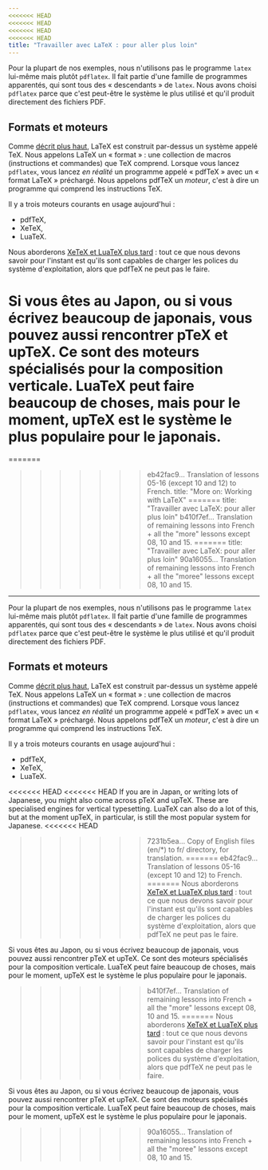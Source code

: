 ```yaml
---
<<<<<<< HEAD
<<<<<<< HEAD
<<<<<<< HEAD
<<<<<<< HEAD
title: "Travailler avec LaTeX : pour aller plus loin"
---
```


Pour la plupart de nos exemples, nous n'utilisons pas le programme `latex`
lui-même mais plutôt `pdflatex`. Il fait partie d'une famille de programmes
apparentés, qui sont tous des « descendants » de `latex`. Nous avons choisi
`pdflatex` parce que c'est peut-être le système le plus utilisé et qu'il produit
directement des fichiers PDF.


## Formats et moteurs

Comme [décrit plus haut](more-01), LaTeX est construit par-dessus un système
appelé TeX. Nous appelons LaTeX un « format » : une collection de macros
(instructions et commandes) que TeX comprend. Lorsque vous lancez `pdflatex`,
vous lancez _en réalité_ un programme appelé « pdfTeX » avec un « format LaTeX »
préchargé. Nous appelons pdfTeX un _moteur_, c'est à dire un programme qui
comprend les instructions TeX.

Il y a trois moteurs courants en usage aujourd'hui :

- pdfTeX,
- XeTeX,
- LuaTeX.

Nous aborderons [XeTeX et LuaTeX plus tard](lesson-14) : tout ce que nous devons
savoir pour l'instant est qu'ils sont capables de charger les polices du système
d'exploitation, alors que pdfTeX ne peut pas le faire.

Si vous êtes au Japon, ou si vous écrivez beaucoup de japonais, vous pouvez
aussi rencontrer pTeX et upTeX. Ce sont des moteurs spécialisés pour la
composition verticale. LuaTeX peut faire beaucoup de choses, mais pour le
moment, upTeX est le système le plus populaire pour le japonais.
=======
=======
>>>>>>> eb42fac9... Translation of lessons 05-16 (except 10 and 12) to French.
title: "More on: Working with LaTeX"
=======
title: "Travailler avec LaTeX: pour aller plus loin"
>>>>>>> b410f7ef... Translation of remaining lessons into French + all the "more" lessons except 08, 10 and 15.
=======
title: "Travailler avec LaTeX: pour aller plus loin"
>>>>>>> 90a16055... Translation of remaining lessons into French + all the "moree" lessons except 08, 10 and 15.
---

Pour la plupart de nos exemples, nous n'utilisons pas le programme `latex` lui-même mais plutôt `pdflatex`. Il fait partie d'une famille de programmes apparentés, qui sont tous des « descendants » de `latex`. Nous avons choisi `pdflatex` parce que c'est peut-être le système le plus utilisé et qu'il produit directement des fichiers PDF.


## Formats et moteurs

Comme [décrit plus haut](more-01), LaTeX est construit par-dessus un système appelé TeX. Nous appelons LaTeX un « format » : une collection de macros (instructions et commandes) que TeX comprend. Lorsque vous lancez `pdflatex`, vous lancez _en réalité_ un programme appelé « pdfTeX » avec un « format LaTeX » préchargé. Nous appelons pdfTeX un _moteur_, c'est à dire un programme qui comprend les instructions TeX.

Il y a trois moteurs courants en usage aujourd'hui :

- pdfTeX,
- XeTeX,
- LuaTeX.

<<<<<<< HEAD
<<<<<<< HEAD
If you are in Japan, or writing lots of Japanese, you might also come across
pTeX and upTeX. These are specialised engines for vertical typesetting. LuaTeX
can also do a lot of this, but at the moment upTeX, in particular, is still
the most popular system for Japanese.
<<<<<<< HEAD
>>>>>>> 7231b5ea... Copy of English files (en/*) to fr/ directory, for translation.
=======
>>>>>>> eb42fac9... Translation of lessons 05-16 (except 10 and 12) to French.
=======
Nous aborderons [XeTeX et LuaTeX plus tard](lesson-14) : tout ce que nous devons savoir pour l'instant est qu'ils sont capables de charger les polices du système d'exploitation, alors que pdfTeX ne peut pas le faire.

Si vous êtes au Japon, ou si vous écrivez beaucoup de japonais, vous pouvez aussi rencontrer pTeX et upTeX. Ce sont des moteurs spécialisés pour la composition verticale. LuaTeX peut faire beaucoup de choses, mais pour le moment, upTeX est le système le plus populaire pour le japonais.
>>>>>>> b410f7ef... Translation of remaining lessons into French + all the "more" lessons except 08, 10 and 15.
=======
Nous aborderons [XeTeX et LuaTeX plus tard](lesson-14) : tout ce que nous devons savoir pour l'instant est qu'ils sont capables de charger les polices du système d'exploitation, alors que pdfTeX ne peut pas le faire.

Si vous êtes au Japon, ou si vous écrivez beaucoup de japonais, vous pouvez aussi rencontrer pTeX et upTeX. Ce sont des moteurs spécialisés pour la composition verticale. LuaTeX peut faire beaucoup de choses, mais pour le moment, upTeX est le système le plus populaire pour le japonais.
>>>>>>> 90a16055... Translation of remaining lessons into French + all the "moree" lessons except 08, 10 and 15.
